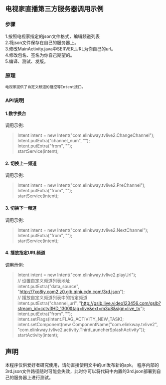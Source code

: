 ## 电视家直播第三方服务器调用示例

### 步骤  
1.按照电视家指定的json文件格式，编辑频道列表  
2.将json文件保存在自己的服务器上。  
3.修改MainActivity.java中SERVER_URL为你自己的url。  
4.修改包名、签名为你自己期望的。  
5.编译、测试、发版。  

### 原理
`电视家提供了自定义频道的播控等Intent接口。`

### API说明

#### 1.数字换台  
调用示例:  
> Intent intent = new Intent("com.elinkway.tvlive2.ChangeChannel"); Intent.putExtra("channel_num", "");  
> Intent.putExtra("from", "");  
> startService(intent);  

#### 2. 切换上一频道  
调用示例:  
> Intent intent = new Intent("com.elinkway.tvlive2.PreChannel"); Intent.putExtra("from", "");  
> startService(intent);  

#### 3. 切换下一频道  
调用示例:  
> Intent intent = new Intent("com.elinkway.tvlive2.NextChannel"); Intent.putExtra("from", "");  
> startService(intent);  

#### 4. 播放指定URL频道  
调用示例:  
> Intent intent = new Intent("com.elinkway.tvlive2.playUrl");  
> // 设置自定义频道列表地址  
> intent.putExtra("data_source", "http://7xo8iy.com2.z0.glb.qiniucdn.com/3rd.json");  
> // 播放自定义频道列表中的指定频道  
> intent.putExtra("channel_url", "http://gslb.live.video123456.com/gslb?stream_id=cctv3HD_1300&tag=live&ext=m3u8&sign=live_tv");  
> intent.putExtra("from", "");  
> intent.setFlags(Intent.FLAG_ACTIVITY_NEW_TASK);  
> intent.setComponent(new ComponentName("com.elinkway.tvlive2", "com.elinkway.tvlive2.activity.ThirdLauncherSplashActivity"));  
> startActivity(intent);  


## 声明
本程序仅供爱好者研究使用，请勿直接使用文中的url发布新的apk。
程序内部的3rd.json文件路径随时可能会失效，此时你可以将代码中内置的3rd.json部署到自己的服务器上进行测试。

